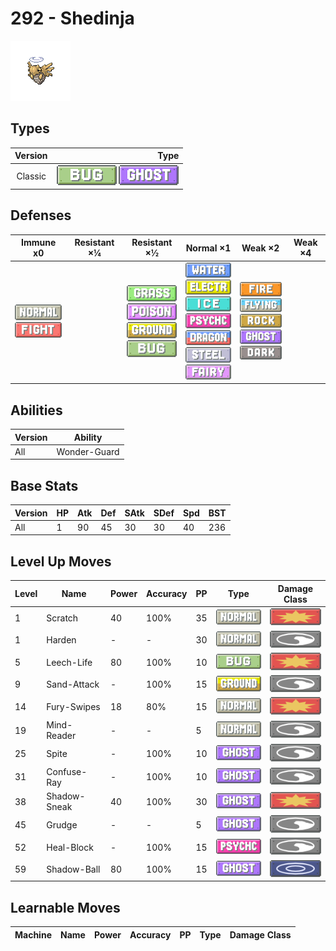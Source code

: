 # 292 - Shedinja

![shedinja](../img/pokemon/292.png)

## Types

| Version | Type                                                          |
| :-----: | ------------------------------------------------------------: |
| Classic | ![bug](../img/types/bug.png) ![ghost](../img/types/ghost.png) |

## Defenses

| Immune x0                                                                     | Resistant ×¼ | Resistant ×½                                                                                                                                    | Normal ×1                                                                                                                                                                                                                                                              | Weak ×2                                                                                                                                                                          | Weak ×4 |
| ----------------------------------------------------------------------------- | ------------ | ----------------------------------------------------------------------------------------------------------------------------------------------- | ---------------------------------------------------------------------------------------------------------------------------------------------------------------------------------------------------------------------------------------------------------------------- | -------------------------------------------------------------------------------------------------------------------------------------------------------------------------------- | ------- |
| ![normal](../img/types/normal.png)<br/>![fighting](../img/types/fighting.png) |              | ![grass](../img/types/grass.png)<br/>![poison](../img/types/poison.png)<br/>![ground](../img/types/ground.png)<br/>![bug](../img/types/bug.png) | ![water](../img/types/water.png)<br/>![electric](../img/types/electric.png)<br/>![ice](../img/types/ice.png)<br/>![psychic](../img/types/psychic.png)<br/>![dragon](../img/types/dragon.png)<br/>![steel](../img/types/steel.png)<br/>![fairy](../img/types/fairy.png) | ![fire](../img/types/fire.png)<br/>![flying](../img/types/flying.png)<br/>![rock](../img/types/rock.png)<br/>![ghost](../img/types/ghost.png)<br/>![dark](../img/types/dark.png) |         |

## Abilities

| Version | Ability      |
| ------- | ------------ |
| All     | Wonder-Guard |

## Base Stats

| Version | HP | Atk | Def | SAtk | SDef | Spd | BST |
| ------- | -- | --- | --- | ---- | ---- | --- | --- |
| All     | 1  | 90  | 45  | 30   | 30   | 40  | 236 |

## Level Up Moves

| Level | Name         | Power | Accuracy | PP | Type                                 | Damage Class                           |
| ----- | ------------ | ----- | -------- | -- | ------------------------------------ | -------------------------------------- |
| 1     | Scratch      | 40    | 100%     | 35 | ![normal](../img/types/normal.png)   | ![physical](../img/types/physical.png) |
| 1     | Harden       | -     | -        | 30 | ![normal](../img/types/normal.png)   | ![status](../img/types/status.png)     |
| 5     | Leech-Life   | 80    | 100%     | 10 | ![bug](../img/types/bug.png)         | ![physical](../img/types/physical.png) |
| 9     | Sand-Attack  | -     | 100%     | 15 | ![ground](../img/types/ground.png)   | ![status](../img/types/status.png)     |
| 14    | Fury-Swipes  | 18    | 80%      | 15 | ![normal](../img/types/normal.png)   | ![physical](../img/types/physical.png) |
| 19    | Mind-Reader  | -     | -        | 5  | ![normal](../img/types/normal.png)   | ![status](../img/types/status.png)     |
| 25    | Spite        | -     | 100%     | 10 | ![ghost](../img/types/ghost.png)     | ![status](../img/types/status.png)     |
| 31    | Confuse-Ray  | -     | 100%     | 10 | ![ghost](../img/types/ghost.png)     | ![status](../img/types/status.png)     |
| 38    | Shadow-Sneak | 40    | 100%     | 30 | ![ghost](../img/types/ghost.png)     | ![physical](../img/types/physical.png) |
| 45    | Grudge       | -     | -        | 5  | ![ghost](../img/types/ghost.png)     | ![status](../img/types/status.png)     |
| 52    | Heal-Block   | -     | 100%     | 15 | ![psychic](../img/types/psychic.png) | ![status](../img/types/status.png)     |
| 59    | Shadow-Ball  | 80    | 100%     | 15 | ![ghost](../img/types/ghost.png)     | ![special](../img/types/special.png)   |

## Learnable Moves

| Machine | Name | Power | Accuracy | PP | Type | Damage Class |
| ------- | ---- | ----- | -------- | -- | ---- | ------------ |